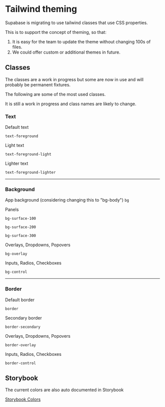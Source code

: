 # Tailwind theming

Supabase is migrating to use tailwind classes that use CSS properties.

This is to support the concept of theming, so that:

1. It is easy for the team to update the theme without changing 100s of files.
2. We could offer custom or additional themes in future.

## Classes

The classes are a work in progress but some are now in use and will probably be permanent fixtures.

The following are some of the most used classes.

It is still a work in progress and class names are likely to change.

### Text

Default text

`text-foreground`

Light text

`text-foreground-light`

Lighter text

`text-foreground-lighter`

---

### Background

App background
(considering changing this to "bg-body")
`bg`

Panels

`bg-surface-100`

`bg-surface-200`

`bg-surface-300`

Overlays, Dropdowns, Popovers

`bg-overlay`

Inputs, Radios, Checkboxes

`bg-control`

---

### Border

Default border

`border`

Secondary border

`border-secondary`

Overlays, Dropdowns, Popovers

`border-overlay`

Inputs, Radios, Checkboxes

`border-control`

## Storybook

The current colors are also auto documented in Storybook

[Storybook Colors](https://ui-storybook-pre-release.vercel.app/)

